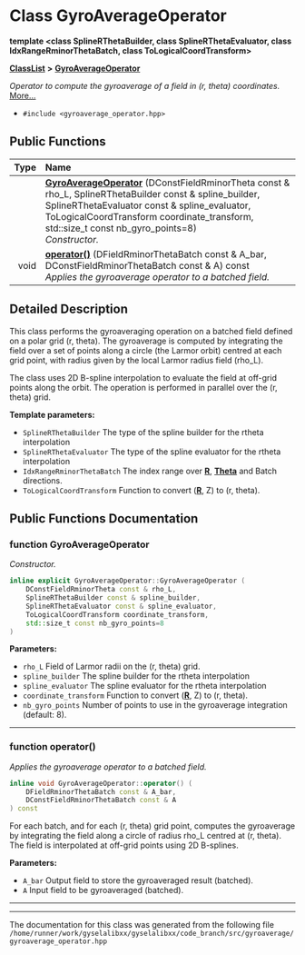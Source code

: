 

# Class GyroAverageOperator

**template &lt;class SplineRThetaBuilder, class SplineRThetaEvaluator, class IdxRangeRminorThetaBatch, class ToLogicalCoordTransform&gt;**



[**ClassList**](annotated.md) **>** [**GyroAverageOperator**](classGyroAverageOperator.md)



_Operator to compute the gyroaverage of a field in (r, theta) coordinates._ [More...](#detailed-description)

* `#include <gyroaverage_operator.hpp>`





































## Public Functions

| Type | Name |
| ---: | :--- |
|   | [**GyroAverageOperator**](#function-gyroaverageoperator) (DConstFieldRminorTheta const & rho\_L, SplineRThetaBuilder const & spline\_builder, SplineRThetaEvaluator const & spline\_evaluator, ToLogicalCoordTransform coordinate\_transform, std::size\_t const nb\_gyro\_points=8) <br>_Constructor._  |
|  void | [**operator()**](#function-operator) (DFieldRminorThetaBatch const & A\_bar, DConstFieldRminorThetaBatch const & A) const<br>_Applies the gyroaverage operator to a batched field._  |




























## Detailed Description


This class performs the gyroaveraging operation on a batched field defined on a polar grid (r, theta). The gyroaverage is computed by integrating the field over a set of points along a circle (the Larmor orbit) centred at each grid point, with radius given by the local Larmor radius field (rho\_L).


The class uses 2D B-spline interpolation to evaluate the field at off-grid points along the orbit. The operation is performed in parallel over the (r, theta) grid.




**Template parameters:**


* `SplineRThetaBuilder` The type of the spline builder for the rtheta interpolation 
* `SplineRThetaEvaluator` The type of the spline evaluator for the rtheta interpolation 
* `IdxRangeRminorThetaBatch` The index range over [**R**](structR.md), [**Theta**](structTheta.md) and Batch directions. 
* `ToLogicalCoordTransform` Function to convert ([**R**](structR.md), Z) to (r, theta). 




    
## Public Functions Documentation




### function GyroAverageOperator 

_Constructor._ 
```C++
inline explicit GyroAverageOperator::GyroAverageOperator (
    DConstFieldRminorTheta const & rho_L,
    SplineRThetaBuilder const & spline_builder,
    SplineRThetaEvaluator const & spline_evaluator,
    ToLogicalCoordTransform coordinate_transform,
    std::size_t const nb_gyro_points=8
) 
```





**Parameters:**


* `rho_L` Field of Larmor radii on the (r, theta) grid. 
* `spline_builder` The spline builder for the rtheta interpolation 
* `spline_evaluator` The spline evaluator for the rtheta interpolation 
* `coordinate_transform` Function to convert ([**R**](structR.md), Z) to (r, theta). 
* `nb_gyro_points` Number of points to use in the gyroaverage integration (default: 8). 




        

<hr>



### function operator() 

_Applies the gyroaverage operator to a batched field._ 
```C++
inline void GyroAverageOperator::operator() (
    DFieldRminorThetaBatch const & A_bar,
    DConstFieldRminorThetaBatch const & A
) const
```



For each batch, and for each (r, theta) grid point, computes the gyroaverage by integrating the field along a circle of radius rho\_L centred at (r, theta). The field is interpolated at off-grid points using 2D B-splines.




**Parameters:**


* `A_bar` Output field to store the gyroaveraged result (batched). 
* `A` Input field to be gyroaveraged (batched). 




        

<hr>

------------------------------
The documentation for this class was generated from the following file `/home/runner/work/gyselalibxx/gyselalibxx/code_branch/src/gyroaverage/gyroaverage_operator.hpp`

